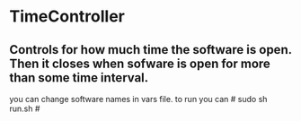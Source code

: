 # TimeController
## Controls for how much time the software is open. Then it closes when sofware is open for more than some time interval. ##

you can change software names in vars file.
to run you can # sudo sh run.sh #
